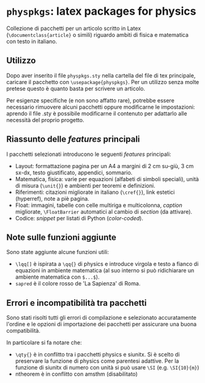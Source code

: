 # ```physpkgs```: latex packages for physics
Collezione di pacchetti per un articolo scritto in Latex (```\documentclass{article}``` o simili) riguardo ambiti di fisica e matematica con testo in italiano.

## Utilizzo
Dopo aver inserito il file ```physpkgs.sty``` nella cartella del file di tex principale, caricare il pacchetto con ```\usepackage{physpkgs}```.
Per un utilizzo senza molte pretese questo è quanto basta per scrivere un articolo.

Per esigenze specifiche (e non sono affatto rare), potrebbe essere necessario rimuovere alcuni pacchetti oppure modificarne le impostazioni: aprendo il file .sty è possibile modificarne il contenuto per adattarlo alle necessità del proprio progetto.

## Riassunto delle _features_ principali

I pacchetti selezionati introducono le seguenti _features_ principali:
- Layout: formattazione pagina per un A4 a margini di 2 cm su-giù, 3 cm sx-dx, testo giustificato, appendici, sommario.
- Matematica, fisica: varie per equazioni (alfabeti di simboli speciali), unità di misura (```\unit{}```) e ambienti per teoremi e definizioni.
- Riferimenti: citazioni migliorate in italiano (```\cref{}```), link estetici (hyperref), note a piè pagina.
- Float: immagini, tabelle con celle multiriga e multicolonna, _caption_ migliorate, ```\FloatBarrier``` automatici al cambio di _section_ (da attivare).
- Codice: _snippet_ per listati di Python (_color-coded_).

## Note sulle funzioni aggiunte

Sono state aggiunte alcune funzioni utili:
- ```\lqq[]``` è ispirata a ```\qq{}``` di physics e introduce virgola e testo a fianco di equazioni in ambiente matematica (al suo interno si può ridichiarare un ambiente matematica con ```$...$```).
- ```sapred``` è il colore rosso de 'La Sapienza' di Roma.

## Errori e incompatibilità tra pacchetti

Sono stati risolti tutti gli errori di compilazione e selezionato accuratamente l'ordine e le opzioni di importazione dei pacchetti per assicurare una buona compatibilità.

In particolare si fa notare che:
- ```\qty{}``` è in conflitto tra i pacchetti physics e siunitx. Si è scelto di preservare la funzione di physics come parentesi adattive. Per la funzione di siunitx di numero con unità si può usare ```\SI``` (e.g. ```\SI{10}{m}```)
- ntheorem è in conflitto con amsthm (disabilitato)



